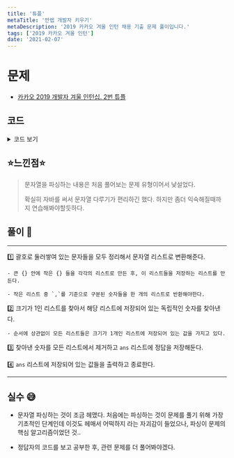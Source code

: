 ```yaml
---
title: '튜플'
metaTitle: '만렙 개발자 키우기'
metaDescription: '2019 카카오 겨울 인턴 채용 기출 문제 풀이입니다.'
tags: ['2019 카카오 겨울 인턴']
date: '2021-02-07'
---
```


# 문제

- [카카오 2019 개발자 겨울 인턴십. 2번 튜플](https://programmers.co.kr/learn/courses/30/lessons/64065?language=java)

## 코드

<details><summary> 코드 보기 </summary>

```java
import java.util.ArrayList;
import java.util.List;
import java.util.Scanner;
import java.util.Stack;

public class intern20192 {
    public static void main(String[] args) {
        Scanner sc = new Scanner(System.in);
        String line = sc.next();
        Solution sol = new Solution();
        System.out.println(sol.solution(line));
    }
}
class Solution {
    public int[] solution(String s) {
        int[] answer = {};
        boolean flag = false;
        List<String> ans = new ArrayList<>();
        List<List<String>> ansList = new ArrayList<>();
        List<String> temp = new ArrayList<>();

        for (int i = 1; i < s.length() - 1; i++) {
            char deli = s.charAt(i);
            if (deli == '{') {
                i += 1;
                int idx = 0;
                temp = new ArrayList<>();
                while (s.charAt(i + idx) != '}') {
                    if(s.charAt(i + idx) == ',') {
                        temp.add(s.substring(i, i + idx));
                        i = i + idx + 1;
                        idx = 0;
                    }
                    idx += 1;
                }
                temp.add(s.substring(i, i + idx));
                i = i + idx + 1;
                ansList.add(temp);
            }
        }
        flag = true;
        while(flag) {
            flag = false;
            String stand = "";
            for (List<String> integers : ansList) {
                if (integers.size() == 1) {
                    stand = integers.get(0);
                    ans.add(stand);
                    flag = true;
                    break;
                }
            }
            for (List<String> integers : ansList) {
                integers.remove(stand);
            }
        }
        answer = new int[ans.size()];
        for (int i = 0; i < ans.size(); i++) {
            answer[i] = Integer.parseInt(ans.get(i));
        }
        for (int i = 0; i < ans.size(); i++) {
            System.out.print(answer[i] + " ");
        }
        //System.out.println();
        return answer;

    }
}
```

</details>

## ⭐️느낀점⭐️

> 문자열을 파싱하는 내용은 처음 풀어보는 문제 유형이어서 낯설었다.
>
> 확실히 자바를 써서 문자열 다루기가 편리하긴 했다. 하지만 좀더 익숙해질때까지 연습해봐야할듯하다.

## 풀이 📣

<hr/>

1️⃣ 괄호로 둘러쌓여 있는 문자들을 모두 정리해서 문자열 리스트로 변환해준다.

    - 큰 {} 안에 작은 {} 들을 각각의 리스트로 만든 후, 이 리스트들을 저장하는 리스트를 만든다.

    - 작은 리스트 중 `,`를 기준으로 구분된 숫자들을 한 개의 리스트로 반환해야한다.

2️⃣ 크기가 1인 리스트를 찾아서 해당 리스트에 저장되어 있는 독립적인 숫자를 찾아낸다.

    - 순서에 상관없이 모든 리스트들은 크기가 1개인 리스트에 저장되어 있는 값을 가지고 있다.

3️⃣ 찾아낸 숫자를 모든 리스트에서 제거하고 `ans` 리스트에 정답을 저장해둔다.

4️⃣ `ans` 리스트에 저장되어 있는 값들을 출력하고 종료한다.

<hr/>

## 실수 😅

- 문자열 파싱하는 것이 조금 헤맸다. 처음에는 파싱하는 것이 문제를 풀기 위해 가장 기초적인 단계인데 이것도 헤매서 어떡하지 라는 자괴감이 들었으나, 파싱이 문제의 핵심 알고리즘이었던 것..

- 정답자의 코드를 보고 공부한 후, 관련 문제를 더 풀어봐야겠다.
